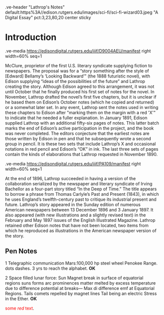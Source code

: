 .ve-header "Lathrop's Notes" default:https%3A//edison.rutgers.edu/images/sci-fi/sci-fi-wizard03.jpeg "A Digital Essay" pct:3,23,80,20 center sticky

# Introduction

.ve-media https://edisondigital.rutgers.edu/iiif/D9004AEU/manifest right width=60% seq=1

McClure, proprietor of the first U.S. literary syndicate supplying fiction to newspapers.  The proposal was for a “story something after the style of [Edward] Bellamy’s ‘Looking Backward’” (the 1888 futuristic novel), with Edison supplying “ideas of the possibilities of the future” and Lathrop creating the story. Although Edison agreed to this arrangement, it was not until October that he finally produced his first set of notes for the novel. In November, Lathrop drafted the novel’s first five chapters, but it is unclear if he based them on Edison’s October notes (which he copied and returned) or a somewhat later set. In any event, Lathrop sent the notes used in writing these chapters to Edison after "marking them on the margin with a red 'X'" to indicate that he needed a fuller explanation. In January 1891, Edison supplied Lathrop with an additional fifty-six pages of notes. This latter batch marks the end of Edison’s active participation in the project, and the book was never completed. The editors conjecture that the earliest notes are those written by Edison in pen and that he subsequently wrote a second group in pencil.  It is these two sets that include Lathrop’s X and occasional notations in red pencil and Edison’s “OK” in ink. The last three sets of pages contain the kinds of elaborations that Lathrop requested in November 1890.  

.ve-media https://edisondigital.rutgers.edu/iiif/PA109/manifest right width=60% seq=1

At the end of 1896, Lathrop succeeded in having a version of the collaboration serialized by the newspaper and literary syndicate of Irving Bachellor as a four-part story titled “In the Deep of Time.” The title appears to borrow a phrase from Thomas Carlyle’s Past and Present (1843), in which he uses England’s twelfth-century past to critique its industrial present and future. Lathrop’s story appeared in the Sunday edition of numerous American newspapers between 13 December 1896 and 3 January 1897. It also appeared (with new illustrations and a slightly revised text) in the February and May 1897 issues of the English Illustrated Magazine. Lathrop retained other Edison notes that have not been located, two items from which he reproduced as illustrations in the American newspaper version of the story. 

## Pen Notes

1 Telegraphic communication Mars:100,000 hp steel wheel Penokee Range. dots dashes. 3 yrs to reach the alphabet.  **OK**

2 Space filled lunar force: Sun Magnet break in surface of equatorial regions suns forms arc prominences matter melted by excess temperature due to difference potential at breaks— Max di difference emf at Equatorial Regions. Tails comets repelled by magnet lines Tail being an electric Stress in the Ether.   **OK**
    
<span style="color:red">some *red* text</span>.